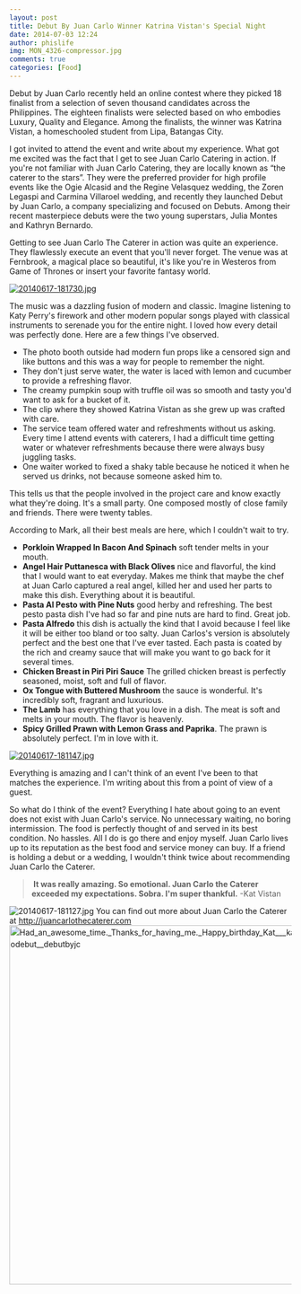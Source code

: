 ```yaml
---
layout: post
title: Debut By Juan Carlo Winner Katrina Vistan's Special Night
date: 2014-07-03 12:24
author: phislife
img: MON_4326-compressor.jpg
comments: true
categories: [Food]
---
```

Debut by Juan Carlo recently held an online contest where they picked 18 finalist from a selection of seven thousand candidates across the Philippines. The eighteen finalists were selected based on who embodies Luxury, Quality and Elegance. Among the finalists, the winner was Katrina Vistan, a homeschooled student from Lipa, Batangas City.

I got invited to attend the event and write about my experience. What got me excited was the fact that I get to see Juan Carlo Catering in action. If you're not familiar with Juan Carlo Catering, they are locally known as “the caterer to the stars”. They were the preferred provider for high profile events like the Ogie Alcasid and the Regine Velasquez wedding, the Zoren Legaspi and Carmina Villaroel wedding, and recently they launched Debut by Juan Carlo, a company specializing and focused on Debuts. Among their recent masterpiece debuts were the two young superstars, Julia Montes and Kathryn Bernardo.

Getting to see Juan Carlo The Caterer in action was quite an experience. They flawlessly execute an event that you'll never forget. The venue was at Fernbrook, a magical place so beautiful, it's like you're in Westeros from Game of Thrones or insert your favorite fantasy world.

<a href="http://philippineislandliving.com/wp-content/uploads/2014/06/20140617-181730.jpg"><img src="http://philippineislandliving.com/wp-content/uploads/2014/06/20140617-181730.jpg" alt="20140617-181730.jpg" /></a>

The music was a dazzling fusion of modern and classic. Imagine listening to Katy Perry's firework and other modern popular songs played with classical instruments to serenade you for the entire night. I loved how every detail was perfectly done. Here are a few things I've observed.

<ul>
    <li>The photo booth outside had modern fun props like a censored sign and like buttons and this was a way for people to remember the night.</li>
    <li>They don't just serve water, the water is laced with lemon and cucumber to provide a refreshing flavor.</li>
    <li>The creamy pumpkin soup with truffle oil was so smooth and tasty you'd want to ask for a bucket of it.</li>
    <li>The clip where they showed Katrina Vistan as she grew up was crafted with care.</li>
    <li>The service team offered water and refreshments without us asking. Every time I attend events with caterers, I had a difficult time getting water or whatever refreshments because there were always busy juggling tasks.</li>
    <li>One waiter worked to fixed a shaky table because he noticed it when he served us drinks, not because someone asked him to.</li>
</ul>

This tells us that the people involved in the project care and know exactly what they're doing. It's a small party. One composed mostly of close family and friends. There were twenty tables.

According to Mark, all their best meals are here, which I couldn't wait to try.

<ul>
    <li><strong>Porkloin Wrapped In Bacon And Spinach</strong> soft tender melts in your mouth.</li>
    <li><strong>Angel Hair Puttanesca with Black Olives</strong> nice and flavorful, the kind that I would want to eat everyday. Makes me think that maybe the chef at Juan Carlo captured a real angel, killed her and used her parts to make this dish. Everything about it is beautiful.</li>
    <li><strong>Pasta Al Pesto with Pine Nuts</strong> good herby and refreshing. The best pesto pasta dish I've had so far and pine nuts are hard to find. Great job.</li>
    <li><strong>Pasta Alfredo</strong> this dish is actually the kind that I avoid because I feel like it will be either too bland or too salty. Juan Carlos's version is absolutely perfect and the best one that I've ever tasted. Each pasta is coated by the rich and creamy sauce that will make you want to go back for it several times.</li>
    <li><strong>Chicken Breast in Piri Piri Sauce</strong> The grilled chicken breast is perfectly seasoned, moist, soft and full of flavor.</li>
    <li><strong>Ox Tongue with Buttered Mushroom</strong> the sauce is wonderful. It's incredibly soft, fragrant and luxurious.</li>
    <li><strong>The Lamb</strong> has everything that you love in a dish. The meat is soft and melts in your mouth. The flavor is heavenly.</li>
    <li><strong>Spicy Grilled Prawn with Lemon Grass and Paprika</strong>. The prawn is absolutely perfect. I'm in love with it.</li>
</ul>

<a href="http://philippineislandliving.com/wp-content/uploads/2014/06/20140617-181147.jpg"><img src="http://philippineislandliving.com/wp-content/uploads/2014/06/20140617-181147.jpg" alt="20140617-181147.jpg" /></a>

Everything is amazing and I can't think of an event I've been to that matches the experience. I'm writing about this from a point of view of a guest.

So what do I think of the event? Everything I hate about going to an event does not exist with Juan Carlo's service. No unnecessary waiting, no boring intermission. The food is perfectly thought of and served in its best condition. No hassles. All I do is go there and enjoy myself. Juan Carlo lives up to its reputation as the best food and service money can buy. If a friend is holding a debut or a wedding, I wouldn't think twice about recommending Juan Carlo the Caterer.

<blockquote><strong> It was really amazing. So emotional. Juan Carlo the Caterer exceeded my expectations. Sobra. I'm super thankful.</strong> -Kat Vistan</blockquote>

<img src="http://philippineislandliving.com/wp-content/uploads/2014/06/20140617-1811271.jpg" alt="20140617-181127.jpg" /> You can find out more about Juan Carlo the Caterer at <a href="http://juancarlothecaterer.com">http://juancarlothecaterer.com</a> <a style="font-size: 14px; line-height: 1.5em;" href="http://philippineislandliving.com/debut-by-juan-carlo-winner-katrina-vistans-special-night/had_an_awesome_time-_thanks_for_having_me-_happy_birthday_kat___katistan_18__juancarlodebut__debutbyjc/" rel="attachment wp-att-1433"><img class="alignleft size-full wp-image-1433" src="http://philippineislandliving.com/wp-content/uploads/2014/06/Had_an_awesome_time._Thanks_for_having_me._Happy_birthday_Kat___katistan_18__juancarlodebut__debutbyjc.jpg" alt="Had_an_awesome_time._Thanks_for_having_me._Happy_birthday_Kat___katistan_18__juancarlodebut__debutbyjc" width="640" height="640" /></a>
